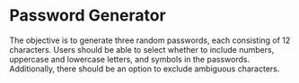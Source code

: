 # Password Generator

The objective is to generate three random passwords, each consisting of 12 characters. Users should be able to select whether to include numbers, uppercase and lowercase letters, and symbols in the passwords. Additionally, there should be an option to exclude ambiguous characters.

  
